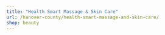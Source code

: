 ```yaml
---
title: "Health Smart Massage & Skin Care"
url: /hanover-county/health-smart-massage-and-skin-care/
shop: beauty
---
```

